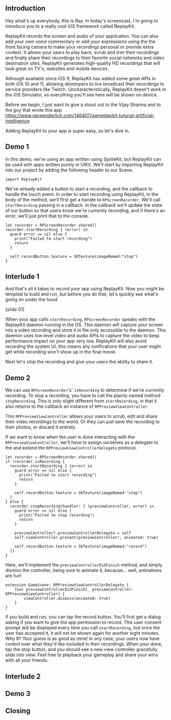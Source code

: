## Introduction

Hey what's up everybody, this is Ray. In today's screencast, I'm going to introduce you to a really cool iOS framework called ReplayKit.

ReplayKit records the screen and audio of your application. You can also add your own voice commentary or add your expressions using the the front facing camera to make your recordings personal or provide extra context. It allows your users to play back, scrub and trim their recordings and finally share their recordings to their favorite social networks and video destination sites. ReplayKit generates high-quality HD recordings that will look great on TV's, websites and mobile devices.

Although available since iOS 9, ReplayKit has added some great APIs in both iOS 10 and 11, allowing developers to live broadcast their recordings to service providers like Twitch. Uncharacteristically, ReplayKit doesn't work in the iOS Simulator, so everything you'll see here will be shown on device.

Before we begin, I just want to give a shout out to the Vijay Sharma and to the guy that wrote this app https://www.raywenderlich.com/146407/gameplaykit-tutorial-artificial-intelligence

Adding ReplayKit to your app is super easy, so let's dive in.

## Demo 1

In this demo, we're using an app written using SpriteKit, but ReplayKit can be used with apps written purely in UIKit. We'll start by importing ReplayKit into our project by adding the following header to our Scene.

```
import ReplayKit
```

We've already added a button to start a recording, and the callback to handle the touch event. In order to start recording using ReplayKit, in the body of the method, we'll first get a handle to `RPScreenRecorder`. We'll call `startRecording` passing in a callback. In the callback we'll update the state of our button so that users know we're currently recording, and if there's an error, we'll just print that to the console.

```
let recorder = RPScreenRecorder.shared()
recorder.startRecording { (error) in
  guard error == nil else {
    print("Failed to start recording")
    return
  }

  self.recordButton.texture = SKTexture(imageNamed:"stop")
}
```

## Interlude 1

And that's all it takes to record your app using ReplayKit. Now you might be tempted to build and run, but before you do that, let's quickly see what's going on under the hood

[slide 01]

When your app calls `startRecording`, `RPScreenRecorder` speaks with the ReplayKit daemon running in the OS. This daemon will capture your screen into a video recording and store it in file only accessible to the daemon. This daemon uses low level video and audio APIs to capture the video to keep performance impact on your app very low. ReplayKit will also avoid recording the system UI, this means any notifications that your user might get while recording won't show up in the final movie.

Next let's stop the recording and give your users the ability to share it.

## Demo 2

We can use `RPScreenRecorder`'s' `isRecording` to determine if we're currently recording. To stop a recording, you have to call the plainly named method `stopRecording`. This is only slight different from `startRecording`, in that it also returns to the callback an instance of `RPPreviewViewController`.

This `RPPreviewViewController` allows your users to scrub, edit and share their video recordings to the world. Or they can just save the recording to their photos, or discard it entirely.

If we want to know when the user is done interacting with the `RPPreviewViewController`, we'll have to assign ourselves as a delegate to the and extend the `RPPreviewViewControllerDelegate` protocol.

```
let recorder = RPScreenRecorder.shared()
if !recorder.isRecording {
  recorder.startRecording { (error) in
    guard error == nil else {
      print("Failed to start recording")
      return
    }

    self.recordButton.texture = SKTexture(imageNamed:"stop")
  }
} else {
  recorder.stopRecording(handler: { (previewController, error) in
    guard error == nil else {
      print("Failed to stop recording")
      return
    }

    previewController?.previewControllerDelegate = self
    self.viewController.present(previewController!, animated: true)

    self.recordButton.texture = SKTexture(imageNamed:"record")
  })
}
```

Here, we'll implement the `previewControllerDidFinish` method, and simply dismiss the controller, being sure to animate it, because... well, animations are fun!

```
extension GameScene: RPPreviewViewControllerDelegate {
	func previewControllerDidFinish(_ previewController: RPPreviewViewController) {
		viewController.dismiss(animated: true)
	}
}
```

If you build and run, you can tap the record button. You'll first get a dialog asking if you want to give the app permission to record. This user consent prompt will be displayed every time you call `startRecording`, but once the user has accepted it, it will not be shown again for another eight minutes. Why 8? Your guess is as good as mine! In any case, your users now have control over what they'd like included in their recordings. When your done, tap the stop button, and you should see a new view controller gracefully slide into view. Feel free to playback your gameplay and share your wins with all your friends.

## Interlude 2

## Demo 3

## Closing
